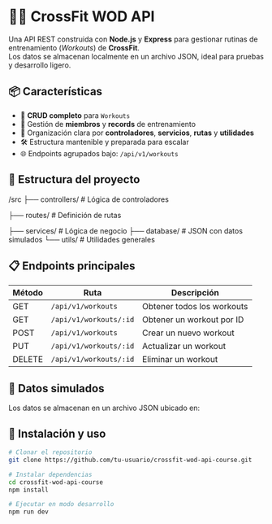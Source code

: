 
# 🏋️‍♂️ CrossFit WOD API

Una API REST construida con **Node.js** y **Express** para gestionar rutinas de entrenamiento (_Workouts_) de **CrossFit**.  
Los datos se almacenan localmente en un archivo JSON, ideal para pruebas y desarrollo ligero.


## 📦 Características

- 🔄 **CRUD completo** para `Workouts`
- 👥 Gestión de **miembros** y **records** de entrenamiento
- 📁 Organización clara por **controladores**, **servicios**, **rutas** y **utilidades**
- 🛠️ Estructura mantenible y preparada para escalar
- 🌐 Endpoints agrupados bajo: `/api/v1/workouts`

## 📂 Estructura del proyecto
/src
├── controllers/    # Lógica de controladores

├── routes/         # Definición de rutas

├── services/       # Lógica de negocio
├── database/       # JSON con datos simulados
└── utils/          # Utilidades generales

## 📋 Endpoints principales

| Método | Ruta                      | Descripción                  |
|--------|---------------------------|------------------------------|
| GET    | `/api/v1/workouts`        | Obtener todos los workouts   |
| GET    | `/api/v1/workouts/:id`    | Obtener un workout por ID    |
| POST   | `/api/v1/workouts`        | Crear un nuevo workout       |
| PUT    | `/api/v1/workouts/:id`    | Actualizar un workout        |
| DELETE | `/api/v1/workouts/:id`    | Eliminar un workout          |


## 🧪 Datos simulados

Los datos se almacenan en un archivo JSON ubicado en:

## 🚀 Instalación y uso

```bash
# Clonar el repositorio
git clone https://github.com/tu-usuario/crossfit-wod-api-course.git

# Instalar dependencias
cd crossfit-wod-api-course
npm install

# Ejecutar en modo desarrollo
npm run dev


